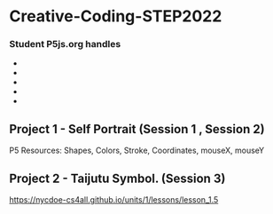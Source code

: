 # Creative-Coding-STEP2022

### Student P5js.org handles
-
-
-
-
-



## Project 1 - Self Portrait  (Session 1 , Session 2)
P5 Resources: Shapes, Colors, Stroke, Coordinates, mouseX, mouseY

## Project 2 - Taijutu Symbol. (Session 3)
https://nycdoe-cs4all.github.io/units/1/lessons/lesson_1.5

